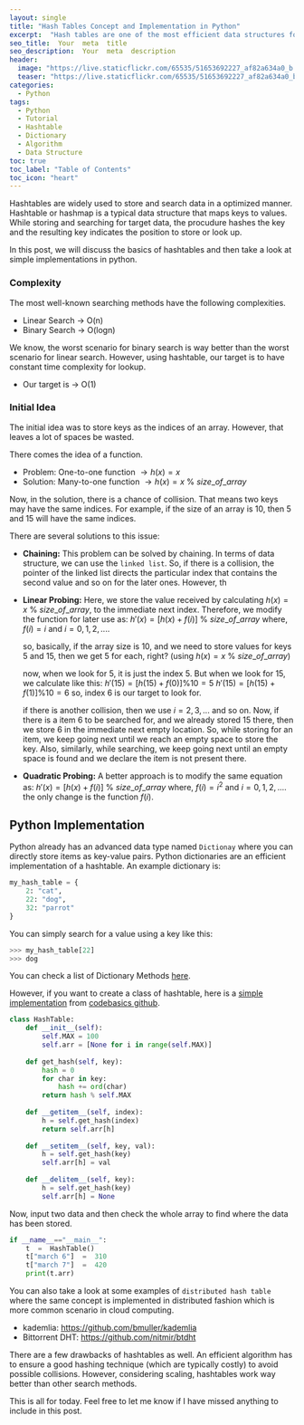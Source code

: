 ```yaml
---
layout: single
title: "Hash Tables Concept and Implementation in Python"
excerpt:  "Hash tables are one of the most efficient data structures for storing and retrieving data. In this post, I will discuss the concept of hash tables and how they work, along with a Python implementation."
seo_title:  Your  meta  title  
seo_description:  Your  meta  description
header:
  image: "https://live.staticflickr.com/65535/51653692227_af82a634a0_b.jpg"
  teaser: "https://live.staticflickr.com/65535/51653692227_af82a634a0_b.jpg"
categories:
  - Python
tags:
  - Python
  - Tutorial
  - Hashtable
  - Dictionary
  - Algorithm
  - Data Structure
toc: true
toc_label: "Table of Contents"
toc_icon: "heart"
---
```




Hashtables are widely used to store and search data in a optimized manner. Hashtable or hashmap is a typical data structure that maps keys to values. While storing and searching for target data, the procudure hashes the key and the resulting key indicates the position to store or look up.

In this post, we will discuss the basics of hashtables and then take a look at simple implementations in python.

### Complexity
The most well-known searching methods have the following complexities.
* Linear Search $\rightarrow$ O(n)
* Binary Search $\rightarrow$ O(logn)

We know, the worst scenario for binary search is way better than the worst scenario for linear search. However, using hashtable, our target is to have constant time complexity for lookup.

* Our target is $\rightarrow$ O(1)

### Initial Idea
The initial idea was to store keys as the indices of an array. However, that leaves a lot of spaces be wasted.


There comes the idea of a function.
* Problem: One-to-one function $\rightarrow h(x) = x$
* Solution: Many-to-one function $\rightarrow h(x) = x\ \% \ size\_of\_array$

Now, in the solution, there is a chance of collision. That means two keys may have the same indices. For example, if the size of an array is $10$, then $5$ and $15$ will have the same indices.

There are several solutions to this issue:

* **Chaining:** This problem can be solved by chaining. In terms of data structure, we can use the `linked list`. So, if there is a collision, the pointer of the linked list directs the particular index that contains the second value and so on for the later ones. However, th
* **Linear Probing:** Here, we store the value received by calculating $h(x) = x\ \% \ size\_of\_array$, to the immediate next index. Therefore, we modify the function for later use as:
		$h'(x) = [h(x) + f(i)]\ \% \ size\_of\_array$
		where, $f(i)=i$ and $i=0,1,2,....$
		
	so, basically, if the array size is $10$, and we need to store values for keys $5$ and $15$, then we get $5$ for each, right? (using $h(x) = x\ \% \ size\_of\_array$)

	now, when we look for $5$, it is just the index $5$. But when we look for $15$, we calculate like this:
	$h'(15) = [h(15) + f(0)] \% 10 = 5$
	$h'(15) = [h(15) + f(1)] \% 10 = 6$
	so, index $6$ is our target to look for.

	if there is another collision, then we use $i=2,3,...$ and so on. Now, if there is a item $6$ to be searched for, and we already stored $15$ there, then we store $6$ in the immediate next empty location. So, while storing for an item, we keep going next until we reach an empty space to store the key. Also, similarly, while searching, we keep going next until an empty space is found and we declare the item is not present there.

* **Quadratic Probing:** A better approach is to modify the same equation as:
	$h'(x) = [h(x) + f(i)]\ \% \ size\_of\_array$
		where, $f(i)=i^2$ and $i=0,1,2,....$
		the only change is the function $f(i)$.


## Python Implementation

Python already has an advanced data type named `Dictionay` where you can directly store items as key-value pairs. Python dictionaries are an efficient implementation of a hashtable. An example dictionary is:

```python
my_hash_table = {
	2: "cat",
	22: "dog",
	32: "parrot"
}
```

You can simply search for a value using a key like this:
```python
>>> my_hash_table[22]
>>> dog
```

You can check a list of Dictionary Methods [here](https://www.w3schools.com/python/python_ref_dictionary.asp).

However, if you want to create a class of hashtable, here is a [simple implementation](https://github.com/codebasics/data-structures-algorithms-python/blob/master/data_structures/4_HashTable/4_HashTable.ipynb) from [codebasics github](https://github.com/codebasics).

```python
class HashTable:  
    def __init__(self):
        self.MAX = 100
        self.arr = [None for i in range(self.MAX)]
        
    def get_hash(self, key):
        hash = 0
        for char in key:
            hash += ord(char)
        return hash % self.MAX
    
    def __getitem__(self, index):
        h = self.get_hash(index)
        return self.arr[h]
    
    def __setitem__(self, key, val):
        h = self.get_hash(key)
        self.arr[h] = val    
        
    def __delitem__(self, key):
        h = self.get_hash(key)
        self.arr[h] = None
```

Now, input two data and then check the whole array to find where the data has been stored.
```python
if __name__=="__main__":
	t  =  HashTable()  
	t["march 6"]  =  310  
	t["march 7"]  =  420
	print(t.arr)
```


You can also take a look at some examples of `distributed hash table` where the same concept is implemented in distributed fashion which is more common scenario in cloud computing.

* kademlia: https://github.com/bmuller/kademlia
* Bittorrent DHT: https://github.com/nitmir/btdht

There are a few drawbacks of hashtables as well. An efficient algorithm has to ensure a good hashing technique (which are typically costly) to avoid possible collisions. However, considering scaling, hashtables work way better than other search methods.

This is all for today. Feel free to let me know if I have missed anything to include in this post.


<!--stackedit_data:
eyJoaXN0b3J5IjpbNDYxNDEzNTc1LC00Mzk1NDIzNDddfQ==
-->